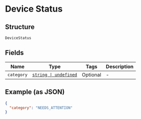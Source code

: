 
# Device Status

## Structure

`DeviceStatus`

## Fields

| Name | Type | Tags | Description |
|  --- | --- | --- | --- |
| `category` | [`string \| undefined`](../models/device-status-category.md) | Optional | - |

## Example (as JSON)

```json
{
  "category": "NEEDS_ATTENTION"
}
```

